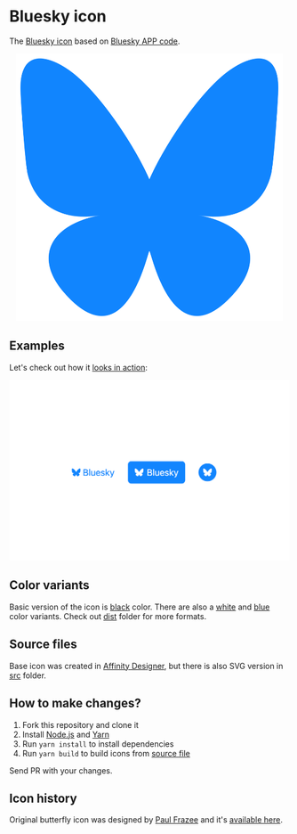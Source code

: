 # Bluesky icon

The [Bluesky icon](https://bsky.app/) based on [Bluesky APP code](https://github.com/bluesky-social/social-app/commit/d59340017860c9d2ec9f4927b329a9c14dc6f7f7).

<p align="center">
<img src="dist/bluesky-icon.blue.svg" width="480" height="480" alt="Unofficial Bluesky icon">
</p>

## Examples

Let's check out how it [looks in action](https://play.tailwindcss.com/2kv7sbJR0P):

![Example](src/example.png)

## Color variants

Basic version of the icon is [black](dist/bluesky-icon.svg) color. There are also a [white](dist/bluesky-icon.white.svg)
and [blue](dist/bluesky-icon.blue.svg) color variants. Check out [dist](dist) folder for more formats.

## Source files

Base icon was created in [Affinity Designer](https://affinity.serif.com/en-gb/designer/),
but there is also SVG version in [src](src) folder.

## How to make changes?

1. Fork this repository and clone it
2. Install [Node.js](https://nodejs.org/en/) and [Yarn](https://yarnpkg.com/)
3. Run `yarn install` to install dependencies
4. Run `yarn build` to build icons from [source file](src/bluesky-icon.svg)

Send PR with your changes.

## Icon history

Original butterfly icon was designed by [Paul Frazee](https://github.com/pfrazee) and it's [available here](https://gist.github.com/pfrazee/cbe8a08e691ca8b0c7702b619e779d71).